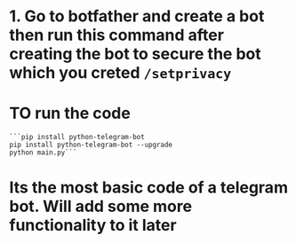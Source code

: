 # 1. Go to botfather and create a bot then run this command after creating the bot to secure the bot which you creted ```/setprivacy```

# TO run the code
    ```pip install python-telegram-bot
    pip install python-telegram-bot --upgrade
    python main.py```

# Its the most basic code of a telegram bot. Will add some more functionality to it later
